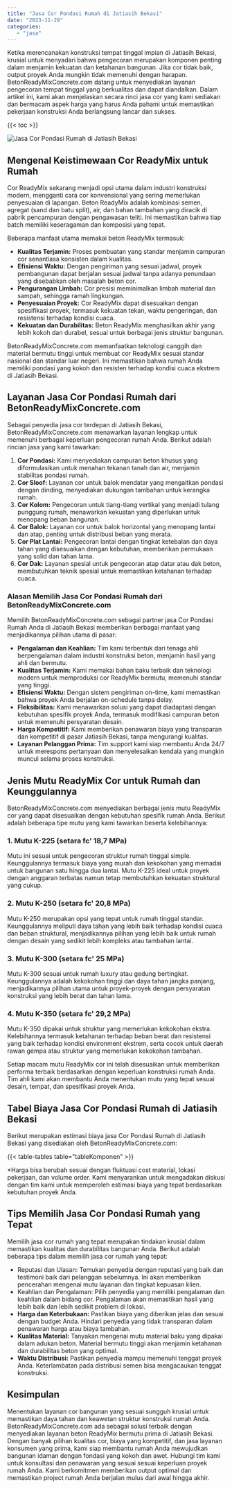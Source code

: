 ```yaml
---
title: "Jasa Cor Pondasi Rumah di Jatiasih Bekasi"
date: "2023-11-29"
categories: 
   - "jasa"
---
```


Ketika merencanakan konstruksi tempat tinggal impian di Jatiasih Bekasi, krusial untuk menyadari bahwa pengecoran merupakan komponen penting dalam menjamin kekuatan dan ketahanan bangunan. Jika cor tidak baik, output proyek Anda mungkin tidak memenuhi dengan harapan. BetonReadyMixConcrete.com datang untuk menyediakan layanan pengecoran tempat tinggal yang berkualitas dan dapat diandalkan. Dalam artikel ini, kami akan menjelaskan secara rinci jasa cor yang kami sediakan dan bermacam aspek harga yang harus Anda pahami untuk memastikan pekerjaan konstruksi Anda berlangsung lancar dan sukses.

{{< toc >}}

![Jasa Cor Pondasi Rumah di Jatiasih Bekasi](https://betoncor8.github.io/cor/harga-beton-readymix-concrete%20(24).png)

## Mengenal Keistimewaan Cor ReadyMix untuk Rumah

Cor ReadyMix sekarang menjadi opsi utama dalam industri konstruksi modern, mengganti cara cor konvensional yang sering memerlukan penyesuaian di lapangan. Beton ReadyMix adalah kombinasi semen, agregat (sand dan batu split), air, dan bahan tambahan yang diracik di pabrik pencampuran dengan pengawasan teliti. Ini memastikan bahwa tiap batch memiliki keseragaman dan komposisi yang tepat.

Beberapa manfaat utama memakai beton ReadyMix termasuk:

- **Kualitas Terjamin:** Proses pembuatan yang standar menjamin campuran cor senantiasa konsisten dalam kualitas.
- **Efisiensi Waktu:** Dengan pengiriman yang sesuai jadwal, proyek pembangunan dapat berjalan sesuai jadwal tanpa adanya penundaan yang disebabkan oleh masalah beton cor.
- **Pengurangan Limbah:** Cor presisi meminimalkan limbah material dan sampah, sehingga ramah lingkungan.
- **Penyesuaian Proyek:** Cor ReadyMix dapat disesuaikan dengan spesifikasi proyek, termasuk kekuatan tekan, waktu pengeringan, dan resistensi terhadap kondisi cuaca.
- **Kekuatan dan Durabilitas:** Beton ReadyMix menghasilkan akhir yang lebih kokoh dan durabel, sesuai untuk berbagai jenis struktur bangunan.

BetonReadyMixConcrete.com memanfaatkan teknologi canggih dan material bermutu tinggi untuk membuat cor ReadyMix sesuai standar nasional dan standar luar negeri. Ini memastikan bahwa rumah Anda memiliki pondasi yang kokoh dan resisten terhadap kondisi cuaca ekstrem di Jatiasih Bekasi.

## Layanan Jasa Cor Pondasi Rumah dari BetonReadyMixConcrete.com

Sebagai penyedia jasa cor terdepan di Jatiasih Bekasi, BetonReadyMixConcrete.com menawarkan layanan lengkap untuk memenuhi berbagai keperluan pengecoran rumah Anda. Berikut adalah rincian jasa yang kami tawarkan:

1. **Cor Pondasi:** Kami menyediakan campuran beton khusus yang diformulasikan untuk menahan tekanan tanah dan air, menjamin stabilitas pondasi rumah.
2. **Cor Sloof:** Layanan cor untuk balok mendatar yang mengaitkan pondasi dengan dinding, menyediakan dukungan tambahan untuk kerangka rumah.
3. **Cor Kolom:** Pengecoran untuk tiang-tiang vertikal yang menjadi tulang punggung rumah, menawarkan kekuatan yang diperlukan untuk menopang beban bangunan.
4. **Cor Balok:** Layanan cor untuk balok horizontal yang menopang lantai dan atap, penting untuk distribusi beban yang merata.
5. **Cor Plat Lantai:** Pengecoran lantai dengan tingkat ketebalan dan daya tahan yang disesuaikan dengan kebutuhan, memberikan permukaan yang solid dan tahan lama.
6. **Cor Dak:** Layanan spesial untuk pengecoran atap datar atau dak beton, membutuhkan teknik spesial untuk memastikan ketahanan terhadap cuaca.

### Alasan Memilih Jasa Cor Pondasi Rumah dari BetonReadyMixConcrete.com

Memilih BetonReadyMixConcrete.com sebagai partner jasa Cor Pondasi Rumah Anda di Jatiasih Bekasi memberikan berbagai manfaat yang menjadikannya pilihan utama di pasar:

- **Pengalaman dan Keahlian:** Tim kami terbentuk dari tenaga ahli berpengalaman dalam industri konstruksi beton, menjamin hasil yang ahli dan bermutu.
- **Kualitas Terjamin:** Kami memakai bahan baku terbaik dan teknologi modern untuk memproduksi cor ReadyMix bermutu, memenuhi standar yang tinggi.
- **Efisiensi Waktu:** Dengan sistem pengiriman on-time, kami memastikan bahwa proyek Anda berjalan on-schedule tanpa delay.
- **Fleksibilitas:** Kami menawarkan solusi yang dapat diadaptasi dengan kebutuhan spesifik proyek Anda, termasuk modifikasi campuran beton untuk memenuhi persyaratan desain.
- **Harga Kompetitif:** Kami memberikan penawaran biaya yang transparan dan kompetitif di pasar Jatiasih Bekasi, tanpa mengurangi kualitas.
- **Layanan Pelanggan Prima:** Tim support kami siap membantu Anda 24/7 untuk merespons pertanyaan dan menyelesaikan kendala yang mungkin muncul selama proses konstruksi.

## Jenis Mutu ReadyMix Cor untuk Rumah dan Keunggulannya

BetonReadyMixConcrete.com menyediakan berbagai jenis mutu ReadyMix cor yang dapat disesuaikan dengan kebutuhan spesifik rumah Anda. Berikut adalah beberapa tipe mutu yang kami tawarkan beserta kelebihannya:

### 1\. Mutu K-225 (setara fc' 18,7 MPa)

Mutu ini sesuai untuk pengecoran struktur rumah tinggal simple. Keunggulannya termasuk biaya yang murah dan kekokohan yang memadai untuk bangunan satu hingga dua lantai. Mutu K-225 ideal untuk proyek dengan anggaran terbatas namun tetap membutuhkan kekuatan struktural yang cukup.

### 2\. Mutu K-250 (setara fc' 20,8 MPa)

Mutu K-250 merupakan opsi yang tepat untuk rumah tinggal standar. Keunggulannya meliputi daya tahan yang lebih baik terhadap kondisi cuaca dan beban struktural, menjadikannya pilihan yang lebih baik untuk rumah dengan desain yang sedikit lebih kompleks atau tambahan lantai.

### 3\. Mutu K-300 (setara fc' 25 MPa)

Mutu K-300 sesuai untuk rumah luxury atau gedung bertingkat. Keunggulannya adalah kekokohan tinggi dan daya tahan jangka panjang, menjadikannya pilihan utama untuk proyek-proyek dengan persyaratan konstruksi yang lebih berat dan tahan lama.

### 4\. Mutu K-350 (setara fc' 29,2 MPa)

Mutu K-350 dipakai untuk struktur yang memerlukan kekokohan ekstra. Kelebihannya termasuk ketahanan terhadap beban berat dan resistensi yang baik terhadap kondisi environment ekstrem, serta cocok untuk daerah rawan gempa atau struktur yang memerlukan kekokohan tambahan.

Setiap macam mutu ReadyMix cor ini telah disesuaikan untuk memberikan performa terbaik berdasarkan dengan keperluan konstruksi rumah Anda. Tim ahli kami akan membantu Anda menentukan mutu yang tepat sesuai desain, tempat, dan spesifikasi proyek Anda.

## Tabel Biaya Jasa Cor Pondasi Rumah di Jatiasih Bekasi

Berikut merupakan estimasi biaya jasa Cor Pondasi Rumah di Jatiasih Bekasi yang disediakan oleh BetonReadyMixConcrete.com:

{{< table-tables table="tableKomponen" >}}

\*Harga bisa berubah sesuai dengan fluktuasi cost material, lokasi pekerjaan, dan volume order. Kami menyarankan untuk mengadakan diskusi dengan tim kami untuk memperoleh estimasi biaya yang tepat berdasarkan kebutuhan proyek Anda.

## Tips Memilih Jasa Cor Pondasi Rumah yang Tepat

Memilih jasa cor rumah yang tepat merupakan tindakan krusial dalam memastikan kualitas dan durabilitas bangunan Anda. Berikut adalah beberapa tips dalam memilih jasa cor rumah yang tepat:

- Reputasi dan Ulasan: Temukan penyedia dengan reputasi yang baik dan testimoni baik dari pelanggan sebelumnya. Ini akan memberikan pencerahan mengenai mutu layanan dan tingkat kepuasan klien.
- Keahlian dan Pengalaman: Pilih penyedia yang memiliki pengalaman dan keahlian dalam bidang cor. Pengalaman akan memastikan hasil yang lebih baik dan lebih sedikit problem di lokasi.
- **Harga dan Keterbukaan:** Pastikan biaya yang diberikan jelas dan sesuai dengan budget Anda. Hindari penyedia yang tidak transparan dalam penawaran harga atau biaya tambahan.
- **Kualitas Material:** Tanyakan mengenai mutu material baku yang dipakai dalam adukan beton. Material bermutu tinggi akan menjamin ketahanan dan durabilitas beton yang optimal.
- **Waktu Distribusi:** Pastikan penyedia mampu memenuhi tenggat proyek Anda. Keterlambatan pada distribusi semen bisa mengacaukan tenggat konstruksi.

## Kesimpulan

Menentukan layanan cor bangunan yang sesuai sungguh krusial untuk memastikan daya tahan dan keawetan struktur konstruksi rumah Anda. BetonReadyMixConcrete.com ada sebagai solusi terbaik dengan menyediakan layanan beton ReadyMix bermutu prima di Jatiasih Bekasi. Dengan banyak pilihan kualitas cor, biaya yang kompetitif, dan jasa layanan konsumen yang prima, kami siap membantu rumah Anda mewujudkan bangunan idaman dengan fondasi yang kokoh dan awet. Hubungi tim kami untuk konsultasi dan penawaran yang sesuai sesuai keperluan proyek rumah Anda. Kami berkomitmen memberikan output optimal dan memastikan project rumah Anda berjalan mulus dari awal hingga akhir.
